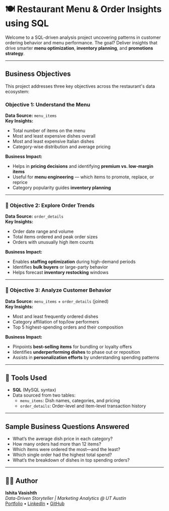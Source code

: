 # 🍽️ Restaurant Menu & Order Insights using SQL

Welcome to a SQL-driven analysis project uncovering patterns in customer ordering behavior and menu performance. The goal? Deliver insights that drive smarter **menu optimization**, **inventory planning**, and **promotions strategy**.

---

## Business Objectives

This project addresses three key objectives across the restaurant's data ecosystem:

### Objective 1: Understand the Menu

**Data Source:** `menu_items`  
**Key Insights:**
- Total number of items on the menu  
- Most and least expensive dishes overall  
- Most and least expensive Italian dishes  
- Category-wise distribution and average pricing  

**Business Impact:**
- Helps in **pricing decisions** and identifying **premium vs. low-margin items**  
- Useful for **menu engineering** — which items to promote, replace, or reprice  
- Category popularity guides **inventory planning**

---

### 🧾 Objective 2: Explore Order Trends

**Data Source:** `order_details`  
**Key Insights:**
- Order date range and volume  
- Total items ordered and peak order sizes  
- Orders with unusually high item counts  

**Business Impact:**
- Enables **staffing optimization** during high-demand periods  
- Identifies **bulk buyers** or large-party behavior  
- Helps forecast **inventory restocking** windows

---

### 👥 Objective 3: Analyze Customer Behavior

**Data Source:** `menu_items` + `order_details` (joined)  
**Key Insights:**
- Most and least frequently ordered dishes  
- Category affiliation of top/low performers  
- Top 5 highest-spending orders and their composition  

**Business Impact:**
- Pinpoints **best-selling items** for bundling or loyalty offers  
- Identifies **underperforming dishes** to phase out or reposition  
- Assists in **personalization efforts** by understanding spending patterns

---

## 📌 Tools Used

- **SQL** (MySQL syntax)  
- Data sourced from two tables:
  - `menu_items`: Dish names, categories, and pricing  
  - `order_details`: Order-level and item-level transaction history

---

## Sample Business Questions Answered

- What’s the average dish price in each category?  
- How many orders had more than 12 items?  
- Which items were ordered the most—and the least?  
- Which single order had the highest total spend?  
- What’s the breakdown of dishes in top spending orders?

---



## 👩‍💻 Author

**Ishita Vasishth**  
*Data-Driven Storyteller | Marketing Analytics @ UT Austin*  
[Portfolio](https://iv3848.carrd.co) • [LinkedIn](https://www.linkedin.com/in/ishitavasishth) • [GitHub](https://github.com/ishitavasishth)
